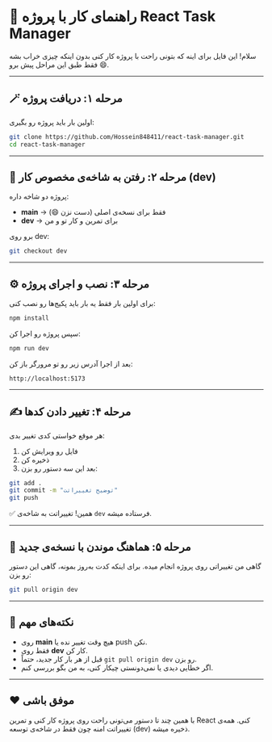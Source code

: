 # 👋 راهنمای کار با پروژه React Task Manager

سلام!
این فایل برای اینه که بتونی راحت با پروژه کار کنی بدون اینکه چیزی خراب بشه 😄
فقط طبق این مراحل پیش برو.

---

## 🪄 مرحله ۱: دریافت پروژه

 اولین بار باید پروژه رو بگیری:

```bash
git clone https://github.com/Hossein848411/react-task-manager.git
cd react-task-manager
```

---

## 🧩 مرحله ۲: رفتن به شاخه‌ی مخصوص کار (dev)

پروژه دو شاخه داره:

* **main** → فقط برای نسخه‌ی اصلی (دست نزن 😄)
* **dev** →  برای تمرین و کار تو و من

برو روی dev:

```bash
git checkout dev
```

---

## ⚙️ مرحله ۳: نصب و اجرای پروژه

برای اولین بار فقط یه بار باید پکیج‌ها رو نصب کنی:

```bash
npm install
```

سپس پروژه رو اجرا کن:

```bash
npm run dev
```

بعد از اجرا آدرس زیر رو تو مرورگر باز کن:

```
http://localhost:5173
```

---

## ✍️ مرحله ۴: تغییر دادن کدها

هر موقع خواستی کدی تغییر بدی:

1. فایل رو ویرایش کن
2. ذخیره کن
3. بعد این سه دستور رو بزن:

```bash
git add .
git commit -m "توضیح تغییراتت"
git push
```

✅ همین! تغییراتت به شاخه‌ی `dev` فرستاده میشه.

---

## 🔄 مرحله ۵: هماهنگ موندن با نسخه‌ی جدید

گاهی من تغییراتی روی پروژه انجام میده.
برای اینکه کدت به‌روز بمونه، گاهی این دستور رو بزن:

```bash
git pull origin dev
```

---

## 🚫 نکته‌های مهم

* روی **main** هیچ وقت تغییر نده یا push نکن.
* فقط روی **dev** کار کن.
* قبل از هر بار کار جدید، حتماً `git pull origin dev` رو بزن.
* اگر خطایی دیدی یا نمی‌دونستی چیکار کنی، به من بگو بررسی کنم.

---

## ❤️ موفق باشی

با همین چند تا دستور می‌تونی راحت روی پروژه کار کنی و تمرین React کنی.
همه‌ی تغییراتت امنه چون فقط در شاخه‌ی توسعه (dev) ذخیره میشه.
